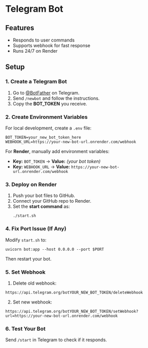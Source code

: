 # Telegram Bot

## Features
- Responds to user commands
- Supports webhook for fast response
- Runs 24/7 on Render

## Setup

### 1. Create a Telegram Bot
1. Go to [@BotFather](https://t.me/BotFather) on Telegram.
2. Send `/newbot` and follow the instructions.
3. Copy the **BOT_TOKEN** you receive.

### 2. Create Environment Variables
For local development, create a `.env` file:
```
BOT_TOKEN=your_new_bot_token_here
WEBHOOK_URL=https://your-new-bot-url.onrender.com/webhook
```
For **Render**, manually add environment variables:
- **Key:** `BOT_TOKEN` → **Value:** *(your bot token)*
- **Key:** `WEBHOOK_URL` → **Value:** `https://your-new-bot-url.onrender.com/webhook`

### 3. Deploy on Render
1. Push your bot files to GitHub.
2. Connect your GitHub repo to Render.
3. Set the **start command** as:
   ```
   ./start.sh
   ```

### 4. Fix Port Issue (If Any)
Modify `start.sh` to:
```
uvicorn bot:app --host 0.0.0.0 --port $PORT
```
Then restart your bot.

### 5. Set Webhook
1. Delete old webhook:
```
https://api.telegram.org/botYOUR_NEW_BOT_TOKEN/deleteWebhook
```
2. Set new webhook:
```
https://api.telegram.org/botYOUR_NEW_BOT_TOKEN/setWebhook?url=https://your-new-bot-url.onrender.com/webhook
```

### 6. Test Your Bot
Send `/start` in Telegram to check if it responds.
